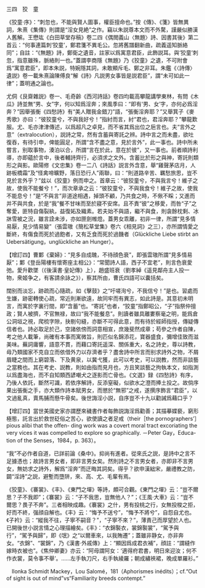三四　狡　童

《狡童·序》：“刺忽也，不能與賢人圖事，權臣擅命也。”按《傳》、《箋》皆無異詞，朱熹《集傳》則謂是“淫女見絶”之作。竊以朱説尊本文而不外騖，謹嚴似勝漢人舊解。王懋竑《白田草堂存稿》卷二四《偶閲義山〈無題〉詩、因書其後》第二首云：“何事連篇刺‘狡童’，鄭君箋不異毛公。忽將舊譜翻新曲，疏義遥知脈絡同”；自註：“《無題》詩，鄭衛之遺音，註家以爲寓意君臣，此飾説耳。與‘狡童’刺忽，指意雖殊，脈絡則一也。”蓋謂李商隱《無題》乃《狡童》之遺，不可附會爲“寓意君臣”，即本朱説，特婉隱其詞，未敢顯斥毛、鄭之非耳。朱鑑《〈詩傳〉遺説》卷一載朱熹論陳傅良“解《詩》凡説男女事皆是説君臣”，謂“未可如此一律”；蓋明通之論也。

尤侗《艮齋雜説》卷一、毛奇齡《西河詩話》卷四均載高攀龍講學東林，有問《木瓜》詩並無“男、女”字，何以知爲淫奔；來風季曰：“即有‘男、女’字，亦何必爲淫奔？”因舉張衡《四愁詩》有“美人贈我金錯刀”語，“張衡淫奔耶？”又舉箕子《麥秀歌》亦曰：“彼狡童兮，不與我好兮！”指紂而言，紂“君也，君淫奔耶？”攀龍歎服。尤、毛亦津津傳述，以爲超凡之卓見，而不省其爲出位之巵言也。夫“言外之意”（extralocution），説詩之常，然有含蓄與寄託之辨。詩中言之而未盡，欲吐復吞，有待引申，俾能圓足，所謂“含不盡之意，見於言外”，此一事也。詩中所未嘗言，别取事物，湊泊以合，所謂“言在於此，意在於彼”，又一事也。前者順詩利導，亦即藴於言中，後者輔詩齊行，必須求之文外。含蓄比於形之與神，寄託則類形之與影。歐陽修《文忠集》卷一二八《詩話》説言外含意，舉“雞聲茅店月，人跡板橋霜”及“怪禽啼曠野，落日恐行人”兩聯，曰：“則道路辛苦、羈愁旅思，豈不見於言外乎？”兹以《狡童》例而申之。首章云：“彼狡童兮，不與我言兮！維子之故，使我不能餐兮！”，而次章承之云：“彼狡童兮，不與我食兮！維子之故，使我不能息兮！”是“不與言”非道途相遇，掉頭不顧，乃共食之時，不偢不睬；又進而并不與共食，於是“我”餐不甘味而至於寢不安席。且不責“彼”之移愛，而咎“子”之奪愛，匪特自傷裂紈，益復妬及織素。若夫始不與語，繼不與食，則衾餘枕剩、冰牀雪被之況，雖言詮未涉，亦如匣劍帷燈。蓋男女乖離，初非一律，所謂“見多情易厭，見少情易變”（張雲璈《簡松草堂集》卷六《相見詞》之三），亦所謂情愛之斷終，有傷食而死於過飽者，又有乏食而死於過饑者（Glückliche Liebe stirbt an Uebersätigung，unglückliche an Hunger）。

【增訂四】曹鄴《棄婦》：“見多自成醜，不待顔色衰”，即張雲璈所謂“見多情易厭”；鄴《登岳陽樓有懷寄座主相公》：“常聞詩人語，西子不宜老”，則言色衰愛弛。愛升歡墜（《後漢書·皇妃傳》上），趙盛班衰（劉孝綽《遥見鄰舟主人投一物，衆姬争之，有客請余詠之》），察其所由，曹氏四語可以囊括矣。

闊别而淡忘，跡疏而心隨疏，如《擊鼓》之“吁嗟洵兮，不我信兮！”是也。習處而生嫌，跡密轉使心疏，常近則漸欲遠，故同牢而有異志，如此詩是。其意初未明言，而寓於字裏行間，即“含蓄”也。“寄託”也者，“狡童”指鄭昭公，“子”指祭仲擅政；賢人被擠，不官無禄，故曰“我不能餐息”。則讀者雖具離婁察毫之明，能爲倉公洞垣之視，爬梳字隙，抉剔句縫，亦斷不可得此意，而有待於經師指授，傳疑傳信者也。詩必取足於己，空諸依傍而詞意相宣，庶幾斐然成章；苟參之作者自陳，考之他人載筆，尚確有本事而寓微旨，則匹似名錦添花，寶器盛食，彌增佳致而滋美味。蕪詞庸響，語意不貫，而藉口寄託遥深、關係重大，名之詩史，尊以詩教，毋乃類國家不克自立而依借外力以存濟者乎？盡舍詩中所言而别求詩外之物，不屑眉睫之間而上窮碧落、下及黄泉，以冀弋獲，此可以考史，可以説教，然而非談藝之當務也。其在考史、説教，則如由指而見月也，方且笑談藝之拘執本文，如指測以爲盡海也，而不自知類西諺嘲犬之逐影而亡骨也。《文選》録《四愁詩》有序，乃後人依託，斷然可識，若依序解詩，反添窒礙，似欲水之澄而捧土投之。故倘序果出張衡之手，亦大類作詩本賦男女，而懲於“無邪”之戒，遂撰序飾言“君臣”，以文過亂真，賣馬脯而懸牛骨矣。後世誨淫小説，自序豈不十九以勸誡爲藉口乎？

【增訂四】當世美國史家亦謂歷來穢書作者每飾説誨淫爲勸善；其描摹媟褻，窮形極態，託言出於救世砭俗之苦心，欲使讀之者足戒（their［the pornographers’］pious alibi that the offen-
ding work was a covert moral tract excoriating the very vices it was compelled to explore so graphically. －Peter Gay，Educa-
tion of the Senses，1984，p. 363）。

“我”不必作者自道，已詳前論《桑中》。抑尚有進者。從來氏之説，是詩中之言不足據憑也；故詩言男女者，即非言男女矣。然則詩之不言男女者，亦即非不言男女，無妨求之詩外，解爲“淫奔”而迂晦其詞矣。得乎？欲申漢絀宋，嚴禮教之防，闢“淫詩”之説，避塹而墮阱，來、高、尤、毛輩有焉。

《狡童》、《褰裳》、《丰》、《東門之墠》等詩，頗可合觀。《東門之墠》云：“豈不爾思？子不我即”；《褰裳》云：“子不我思，豈無他人？”；《王風·大車》云：“豈不爾思？畏子不奔”。三者相映成趣。《褰裳》之什，男有投桃之行，女無投梭之拒，好而不終，强顔自解也。《丰》云：“悔予不送兮”，“悔予不將兮”，自怨自尤也。《子衿》云：“縱我不往，子寧不嗣音？”，“子寧不來？”，薄責己而厚望於人也。已開後世小説言情之心理描繪矣。《丰》：“衣錦褧衣，裳錦褧裳”，“駕予與行”，“駕予與歸”，即《氓》之“以爾車來，以我賄遷”；蓋雖非静女，亦非奔女。“衣錦”、“裳錦”，乃《漢書·外戚傳》上：“顯因爲成君衣補”，顔註：“謂縫作嫁時衣被也”。《焦仲卿妻》亦云：“阿母謂阿女：‘適得府君書，明日來迎汝；何不作衣裳，莫令事不舉’。……左手執刀尺，右手執綾羅；朝成繡裌裙，晚成單羅衫。”











　Ilonka Schmidt Mackey，Lou Salomé，181（Aphorismes inédits）；cf.“Out of sight is out of mind”vs“Familiarity breeds contempt.”